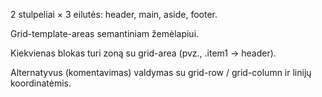 2 stulpeliai × 3 eilutės: header, main, aside, footer.

Grid-template-areas semantiniam žemėlapiui.

Kiekvienas blokas turi zoną su grid-area (pvz., .item1 → header).

Alternatyvus (komentavimas) valdymas su grid-row / grid-column ir linijų koordinatėmis.
